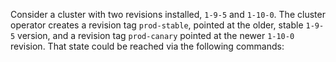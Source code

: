 ---
---
Consider a cluster with two revisions installed, `1-9-5` and `1-10-0`. The cluster operator creates a revision tag `prod-stable`,
pointed at the older, stable `1-9-5` version, and a revision tag `prod-canary` pointed at the newer `1-10-0` revision. That
state could be reached via the following commands:
